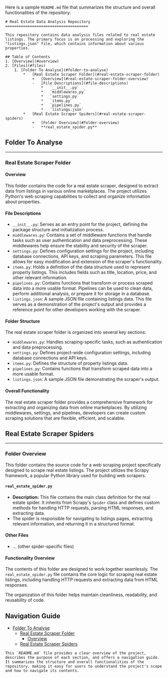 Here is a sample `README.md` file that summarizes the structure and overall functionalities of the repository:
```
# Real Estate Data Analysis Repository
=====================================

This repository contains data analysis files related to real estate listings. The primary focus is on processing and exploring the "listings.json" file, which contains information about various properties.

## Table of Contents
1. [Overview](#overview)
2. [Files](#files)
    1. [Folder To Analyse](#folder-to-analyse)
        *   [Real Estate Scraper Folder](#real-estate-scraper-folder)
            +   [Overview](#real-estate-scraper-folder-overview)
            -   [File Descriptions](#file-descriptions)
                *   `__init__.py`
                *   `middlewares.py`
                *   `settings.py`
                *   `items.py`
                *   `pipelines.py`
                *   `listings.json`
        *   [Real Estate Scraper Spiders](#real-estate-scraper-spiders)
            +   [Folder Overview](#folder-overview)
            -   **real_estate_spider.py**
```

## Folder To Analyse
--------------------

### Real Estate Scraper Folder

#### Overview

This folder contains the code for a real estate scraper, designed to extract data from listings in various online marketplaces. The project utilizes Python's web scraping capabilities to collect and organize information about properties.

#### File Descriptions

*   `__init__.py`: Serves as an entry point for the project, defining the package structure and initialization process.
*   `middlewares.py`: Contains a set of middleware functions that handle tasks such as user authentication and data preprocessing. These middlewares help ensure the stability and security of the scraper.
*   `settings.py`: Defines configuration settings for the project, including database connections, API keys, and scraping parameters. This file allows for easy modification and extension of the scraper's functionality.
*   `items.py`: Holds a definition of the data structure used to represent property listings. This includes fields such as title, location, price, and other relevant information.
*   `pipelines.py`: Contains functions that transform or process scraped data into a more usable format. Pipelines can be used to clean data, perform additional analysis, or prepare it for storage in a database.
*   `listings.json`: A sample JSON file containing listings data. This file serves as a demonstration of the project's output and provides a reference point for other developers working with the scraper.

#### Folder Structure

The real estate scraper folder is organized into several key sections:

*   `middlewares.py`: Handles scraping-specific tasks, such as authentication and data preprocessing.
*   `settings.py`: Defines project-wide configuration settings, including database connections and API keys.
*   `items.py`: Defines the structure of property listings data.
*   `pipelines.py`: Contains functions that transform scraped data into a more usable format.
*   `listings.json`: A sample JSON file demonstrating the scraper's output.

#### Overall Functionality

The real estate scraper folder provides a comprehensive framework for extracting and organizing data from online marketplaces. By utilizing middlewares, settings, and pipelines, developers can create custom scraping solutions that are flexible, efficient, and scalable.

## Real Estate Scraper Spiders
---------------------------

### Folder Overview

This folder contains the source code for a web scraping project specifically designed to scrape real estate listings. The project utilizes the Scrapy framework, a popular Python library used for building web scrapers.

#### `real_estate_spider.py`

*   **Description:** This file contains the main class definition for the real estate spider. It inherits from Scrapy's `Spider` class and defines custom methods for handling HTTP requests, parsing HTML responses, and extracting data.
*   The spider is responsible for navigating to listings pages, extracting relevant information, and returning it in a structured format.

#### Other Files

*   ... (other spider-specific files)

#### Functionality Overview

The contents of this folder are designed to work together seamlessly. The `real_estate_spider.py` file contains the core logic for scraping real estate listings, including handling HTTP requests and extracting data from HTML responses.

The organization of this folder helps maintain cleanliness, readability, and reusability of code.

## Navigation Guide

*   [Folder To Analyse](#folder-to-analyse)
    *   [Real Estate Scraper Folder](#real-estate-scraper-folder)
        +   [Overview](#real-estate-scraper-folder-overview)
    *   [Real Estate Scraper Spiders](#real-estate-scraper-spiders)
```
This `README.md` file provides a clear overview of the project, describes the purpose of each section, and offers a navigation guide. It summarizes the structure and overall functionalities of the repository, making it easy for users to understand the project's scope and how to navigate its contents.